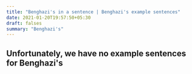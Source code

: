 ```yaml
---
title: "Benghazi's in a sentence | Benghazi's example sentences"
date: 2021-01-20T19:57:50+05:30
draft: falses
summary: "Benghazi's"
---
```

## Unfortunately, we have no example sentences for Benghazi's                 
